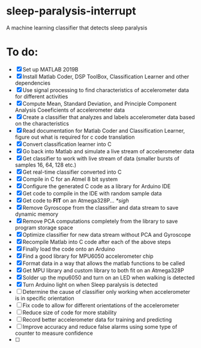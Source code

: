# sleep-paralysis-interrupt
A machine learning classifier that detects sleep paralysis

# To do:
 - [x] Set up MATLAB 2019B
 - [x] Install Matlab Coder, DSP ToolBox, Classification Learner and other dependencies
 - [x] Use signal processing to find characteristics of accelerometer data for different activities
 - [x] Compute Mean, Standard Deviation, and Principle Component Analysis Coeeficients of accelerometer data
 - [x] Create a classifier that analyzes and labels accelerometer data based on the characteristics
 - [x] Read documentation for Matlab Coder and Classification Learner, figure out what is required for c code translation
 - [x] Convert classification learner into C
 - [x] Go back into Matlab and simulate a live stream of accelerometer data
 - [x] Get classifier to work with live stream of data (smaller bursts of samples 16, 64, 128 etc.)
 - [x] Get real-time classifier converted into C
 - [x] Compile in C for an Atmel 8 bit system
 - [x] Configure the generated C code as a library for Arduino IDE
 - [x] Get code to compile in the IDE with random sample data
 - [x] Get code to **FIT** on an Atmega328P... *\*sigh*
 - [x] Remove Gyroscope from the classifier and data stream to save dynamic memory
 - [x] Remove PCA computations completely from the library to save program storage space
 - [x] Optimize classifier for new data stream without PCA and Gyroscope
 - [x] Recompile Matlab into C code after each of the above steps  
 - [X] Finally load the code onto an Arduino
 - [X] Find a good library for MPU6050 accelerometer chip
 - [X] Format data in a way that allows the matlab functions to be called
 - [x] Get MPU library and custom library to both fit on an Atmega328P
 - [X] Solder up the mpu6050 and turn on an LED when walking is detected
 - [X] Turn Arduino light on when Sleep paralysis is detected
 - [ ] Determine the cause of classifier only working when accelerometer is in specific orientation
 - [ ] Fix code to allow for different orientations of the accelerometer
 - [ ] Reduce size of code for more stability
 - [ ] Record better accelerometer data for training and predicting
 - [ ] Improve accuracy and reduce false alarms using some type of counter to measure confidence
 - [ ] 
